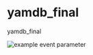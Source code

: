 # yamdb_final
yamdb_final

![example event parameter](https://github.com/github/docs/actions/workflows/main.yml/badge.svg?event=push)
